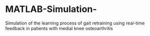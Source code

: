 # MATLAB-Simulation-
Simulation of the learning process of gait retraining using real-time feedback in patients with medial knee osteoarthritis
